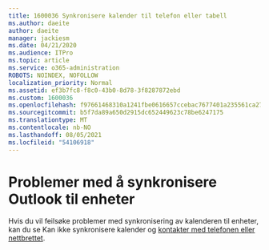```yaml
---
title: 1600036 Synkronisere kalender til telefon eller tabell
ms.author: daeite
author: daeite
manager: jackiesm
ms.date: 04/21/2020
ms.audience: ITPro
ms.topic: article
ms.service: o365-administration
ROBOTS: NOINDEX, NOFOLLOW
localization_priority: Normal
ms.assetid: ef3b7fc8-f8c0-43b0-8d78-3f8287872ebd
ms.custom: 1600036
ms.openlocfilehash: f97661468310a1241fbe0616657ccebac7677401a235561ca27020be6e27cbbb
ms.sourcegitcommit: b5f7da89a650d2915dc652449623c78be6247175
ms.translationtype: MT
ms.contentlocale: nb-NO
ms.lasthandoff: 08/05/2021
ms.locfileid: "54106918"
---
```

# <a name="issues-synchronizing-your-outlook-calendar-to-devices"></a>Problemer med å synkronisere Outlook til enheter

Hvis du vil feilsøke problemer med synkronisering av kalenderen til enheter, kan du se Kan ikke synkronisere kalender og [kontakter med telefonen eller nettbrettet](https://support.office.com/article/8479d764-b9f5-4fff-ba88-edd7c265df9f.aspx).
  


